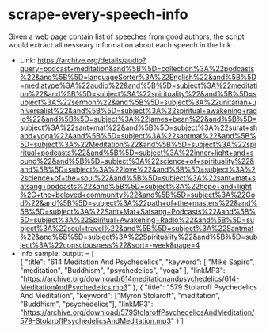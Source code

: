 # scrape-every-speech-info

Given a web page contain list of speeches from good authors, the script would extract all nesseary information about each speech in the link
- Link: https://archive.org/details/audio?query=podcast+meditation&and%5B%5D=collection%3A%22podcasts%22&and%5B%5D=languageSorter%3A%22English%22&and%5B%5D=mediatype%3A%22audio%22&and%5B%5D=subject%3A%22meditation%22&and%5B%5D=subject%3A%22spirituality%22&and%5B%5D=subject%3A%22sermon%22&and%5B%5D=subject%3A%22unitarian+universalist%22&and%5B%5D=subject%3A%22spiritual+awakening+radio%22&and%5B%5D=subject%3A%22james+bean%22&and%5B%5D=subject%3A%22sant+mat%22&and%5B%5D=subject%3A%22surat+shabd+yoga%22&and%5B%5D=subject%3A%22santmat%22&and%5B%5D=subject%3A%22Meditation%22&and%5B%5D=subject%3A%22spiritual+podcasts%22&and%5B%5D=subject%3A%22inner+light+and+sound%22&and%5B%5D=subject%3A%22science+of+spirituality%22&and%5B%5D=subject%3A%22love%22&and%5B%5D=subject%3A%22science+of+the+soul%22&and%5B%5D=subject%3A%22sant+mat+satsang+podcasts%22&and%5B%5D=subject%3A%22hope+and+light%2C+the+beloved+community%22&and%5B%5D=subject%3A%22God%22&and%5B%5D=subject%3A%22path+of+the+masters%22&and%5B%5D=subject%3A%22Sant+Mat+Satsang+Podcasts%22&and%5B%5D=subject%3A%22Spiritual+Awakening+Radio%22&and%5B%5D=subject%3A%22soul+travel%22&and%5B%5D=subject%3A%22Santmat%22&and%5B%5D=subject%3A%22Spirituality%22&and%5B%5D=subject%3A%22consciousness%22&sort=-week&page=4
- Info sample:
output = [  
   {
      "title": "614 Meditation And Psychedelics",
      "keyword": [
        "Mike Sapiro",
        "meditation",
        "Buddhism",
        "psychedelics",
        "yoga"
      ],
      "linkMP3": "https://archive.org/download/614meditationandpsychedelics/614-MeditationAndPsychedelics.mp3"
    },
    {
      "title": "579 Stolaroff Psychedelics And Meditation",
      "keyword": ["Myron Stolaroff", "meditation", "Buddhism", "psychedelics"],
      "linkMP3": "https://archive.org/download/579StolaroffPsychedelicsAndMeditation/579-StolaroffPsychedelicsAndMeditation.mp3"
    }
    ]
